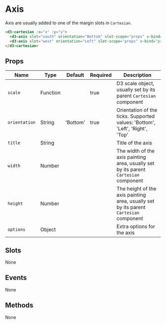 # Axis

Axis are usually added to one of the margin slots in `Cartesian`.

```html
<d3-cartesian :x="x" :y="y">
  <d3-axis slot="south" orientation="Bottom" slot-scope="props" v-bind="props"/>
  <d3-axis slot="west" orientation="Left" slot-scope="props" v-bind="props"/>
</d3-cartesian>
```

## Props

Name             | Type       | Default      | Required | Description
---------------- | ---------- | ------------ | -------- | -----------------------
`scale`          | Function   |              | true     | D3 scale object, usually set by its parent `Cartesian` component
`orientation`    | String     | 'Bottom'     | true     | Orientation of the ticks. Supported values: 'Bottom', 'Left', 'Right', 'Top'
`title`          | String     |              |          | Title of the axis
`width`          | Number     |              |          | The width of the axis painting area, usually set by its parent `Cartesian` component
`height`         | Number     |              |          | The height of the axis painting area, usually set by its parent `Cartesian` component
`options`        | Object     |              |          | Extra options for the axis

## Slots

None

## Events

None

## Methods

None
